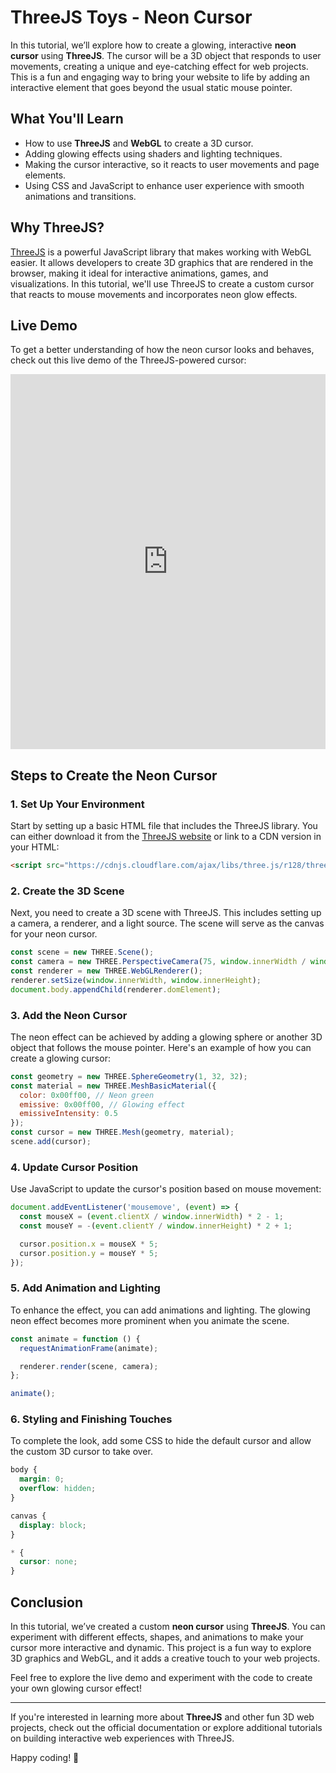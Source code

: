 
# ThreeJS Toys - Neon Cursor

In this tutorial, we’ll explore how to create a glowing, interactive **neon cursor** using **ThreeJS**. The cursor will be a 3D object that responds to user movements, creating a unique and eye-catching effect for web projects. This is a fun and engaging way to bring your website to life by adding an interactive element that goes beyond the usual static mouse pointer.

## What You'll Learn

- How to use **ThreeJS** and **WebGL** to create a 3D cursor.
- Adding glowing effects using shaders and lighting techniques.
- Making the cursor interactive, so it reacts to user movements and page elements.
- Using CSS and JavaScript to enhance user experience with smooth animations and transitions.

## Why ThreeJS?

[ThreeJS](https://threejs.org/) is a powerful JavaScript library that makes working with WebGL easier. It allows developers to create 3D graphics that are rendered in the browser, making it ideal for interactive animations, games, and visualizations. In this tutorial, we'll use ThreeJS to create a custom cursor that reacts to mouse movements and incorporates neon glow effects.

## Live Demo

To get a better understanding of how the neon cursor looks and behaves, check out this live demo of the ThreeJS-powered cursor:

<iframe height="600" style="width: 100%;" scrolling="no" title="ThreeJS Toys - Neon Cursor" src="https://codepen.io/soju22/embed/wvyBorP?default-tab=html&theme-id=dark" frameborder="no" loading="lazy" allowtransparency="true" allowfullscreen="true">
  See the Pen <a href="https://codepen.io/soju22/pen/wvyBorP">ThreeJS Toys - Neon Cursor</a> by Kevin Levron (<a href="https://codepen.io/soju22">@soju22</a>) on <a href="https://codepen.io">CodePen</a>.
</iframe>

## Steps to Create the Neon Cursor

### 1. Set Up Your Environment

Start by setting up a basic HTML file that includes the ThreeJS library. You can either download it from the [ThreeJS website](https://threejs.org/) or link to a CDN version in your HTML:

```html
<script src="https://cdnjs.cloudflare.com/ajax/libs/three.js/r128/three.min.js"></script>
```

### 2. Create the 3D Scene

Next, you need to create a 3D scene with ThreeJS. This includes setting up a camera, a renderer, and a light source. The scene will serve as the canvas for your neon cursor.

```javascript
const scene = new THREE.Scene();
const camera = new THREE.PerspectiveCamera(75, window.innerWidth / window.innerHeight, 0.1, 1000);
const renderer = new THREE.WebGLRenderer();
renderer.setSize(window.innerWidth, window.innerHeight);
document.body.appendChild(renderer.domElement);
```

### 3. Add the Neon Cursor

The neon effect can be achieved by adding a glowing sphere or another 3D object that follows the mouse pointer. Here's an example of how you can create a glowing cursor:

```javascript
const geometry = new THREE.SphereGeometry(1, 32, 32);
const material = new THREE.MeshBasicMaterial({
  color: 0x00ff00, // Neon green
  emissive: 0x00ff00, // Glowing effect
  emissiveIntensity: 0.5
});
const cursor = new THREE.Mesh(geometry, material);
scene.add(cursor);
```

### 4. Update Cursor Position

Use JavaScript to update the cursor's position based on mouse movement:

```javascript
document.addEventListener('mousemove', (event) => {
  const mouseX = (event.clientX / window.innerWidth) * 2 - 1;
  const mouseY = -(event.clientY / window.innerHeight) * 2 + 1;

  cursor.position.x = mouseX * 5;
  cursor.position.y = mouseY * 5;
});
```

### 5. Add Animation and Lighting

To enhance the effect, you can add animations and lighting. The glowing neon effect becomes more prominent when you animate the scene.

```javascript
const animate = function () {
  requestAnimationFrame(animate);

  renderer.render(scene, camera);
};

animate();
```

### 6. Styling and Finishing Touches

To complete the look, add some CSS to hide the default cursor and allow the custom 3D cursor to take over.

```css
body {
  margin: 0;
  overflow: hidden;
}

canvas {
  display: block;
}

* {
  cursor: none;
}
```

## Conclusion

In this tutorial, we’ve created a custom **neon cursor** using **ThreeJS**. You can experiment with different effects, shapes, and animations to make your cursor more interactive and dynamic. This project is a fun way to explore 3D graphics and WebGL, and it adds a creative touch to your web projects.

Feel free to explore the live demo and experiment with the code to create your own glowing cursor effect!

---

If you're interested in learning more about **ThreeJS** and other fun 3D web projects, check out the official documentation or explore additional tutorials on building interactive web experiences with ThreeJS.

Happy coding! 🚀
